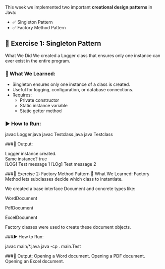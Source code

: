 This week we implemented two important **creational design patterns** in Java:

- ✅ Singleton Pattern
- ✅ Factory Method Pattern


## 🧠 Exercise 1: Singleton Pattern

What We Did
We created a Logger class that ensures only one instance can ever exist in the entire program.

### 📌 What We Learned:
- Singleton ensures only one instance of a class is created.
- Useful for logging, configuration, or database connections.
- Requires:
  - Private constructor
  - Static instance variable
  - Static getter method

### ▶️ How to Run:

javac Logger.java
javac Testclass.java
java Testclass

###🧪 Output:

Logger instance created.  
Same instance? true  
[LOG] Test message 1
[LOg] Test message 2

###🧠 Exercise 2: Factory Method Pattern
📌 What We Learned:
Factory Method lets subclasses decide which class to instantiate.

We created a base interface Document and concrete types like:

WordDocument

PdfDocument

ExcelDocument

Factory classes were used to create these document objects.

###▶️ How to Run:

javac main/*.java
java -cp . main.Test

###🧪 Output:
Opening a Word document.
Opening a PDF document.
Opening an Excel document.
